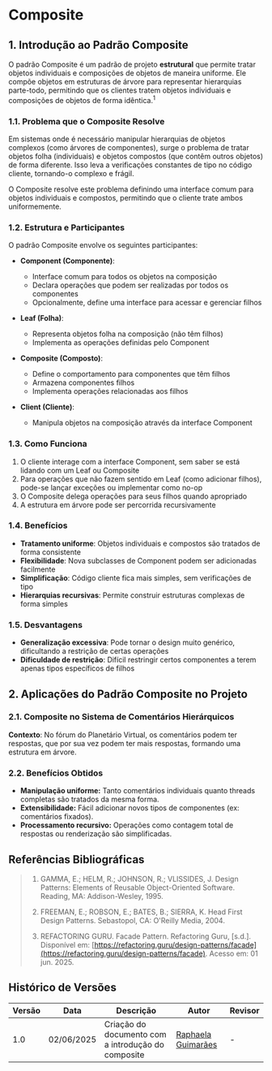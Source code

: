 
# Composite

## 1. Introdução ao Padrão Composite

O padrão Composite é um padrão de projeto **estrutural** que permite tratar objetos individuais e composições de objetos de maneira uniforme. Ele compõe objetos em estruturas de árvore para representar hierarquias parte-todo, permitindo que os clientes tratem objetos individuais e composições de objetos de forma idêntica.<sup>1</sup>

### 1.1. Problema que o Composite Resolve

Em sistemas onde é necessário manipular hierarquias de objetos complexos (como árvores de componentes), surge o problema de tratar objetos folha (individuais) e objetos compostos (que contêm outros objetos) de forma diferente. Isso leva a verificações constantes de tipo no código cliente, tornando-o complexo e frágil.

O Composite resolve este problema definindo uma interface comum para objetos individuais e compostos, permitindo que o cliente trate ambos uniformemente.

### 1.2. Estrutura e Participantes

O padrão Composite envolve os seguintes participantes:

* **Component (Componente)**:
  - Interface comum para todos os objetos na composição
  - Declara operações que podem ser realizadas por todos os componentes
  - Opcionalmente, define uma interface para acessar e gerenciar filhos

* **Leaf (Folha)**:
  - Representa objetos folha na composição (não têm filhos)
  - Implementa as operações definidas pelo Component

* **Composite (Composto)**:
  - Define o comportamento para componentes que têm filhos
  - Armazena componentes filhos
  - Implementa operações relacionadas aos filhos

* **Client (Cliente)**:
  - Manipula objetos na composição através da interface Component

### 1.3. Como Funciona

1. O cliente interage com a interface Component, sem saber se está lidando com um Leaf ou Composite
2. Para operações que não fazem sentido em Leaf (como adicionar filhos), pode-se lançar exceções ou implementar como no-op
3. O Composite delega operações para seus filhos quando apropriado
4. A estrutura em árvore pode ser percorrida recursivamente

### 1.4. Benefícios

- **Tratamento uniforme**: Objetos individuais e compostos são tratados de forma consistente
- **Flexibilidade**: Nova subclasses de Component podem ser adicionadas facilmente
- **Simplificação**: Código cliente fica mais simples, sem verificações de tipo
- **Hierarquias recursivas**: Permite construir estruturas complexas de forma simples

### 1.5. Desvantagens

- **Generalização excessiva**: Pode tornar o design muito genérico, dificultando a restrição de certas operações
- **Dificuldade de restrição**: Difícil restringir certos componentes a terem apenas tipos específicos de filhos

## 2. Aplicações do Padrão Composite no Projeto

### 2.1. Composite no Sistema de Comentários Hierárquicos

**Contexto**: No fórum do Planetário Virtual, os comentários podem ter respostas, que por sua vez podem ter mais respostas, formando uma estrutura em árvore.


### 2.2. Benefícios Obtidos

- **Manipulação uniforme:** Tanto comentários individuais quanto threads completas são tratados da mesma forma.
- **Extensibilidade:** Fácil adicionar novos tipos de componentes (ex: comentários fixados).
- **Processamento recursivo:** Operações como contagem total de respostas ou renderização são simplificadas.

## Referências Bibliográficas

> 1. GAMMA, E.; HELM, R.; JOHNSON, R.; VLISSIDES, J. Design Patterns: Elements of Reusable Object-Oriented Software. Reading, MA: Addison-Wesley, 1995.
>
> 2. FREEMAN, E.; ROBSON, E.; BATES, B.; SIERRA, K. Head First Design Patterns. Sebastopol, CA: O'Reilly Media, 2004.
>
> 3. REFACTORING GURU. Facade Pattern. Refactoring Guru, [s.d.]. Disponível em: [https://refactoring.guru/design-patterns/facade](https://refactoring.guru/design-patterns/facade). Acesso em: 01 jun. 2025.


## Histórico de Versões

| Versão | Data       | Descrição                                      | Autor               | Revisor            |
|--------|------------|------------------------------------------------|---------------------|--------------------|
| 1.0    | 02/06/2025 | Criação do documento com a introdução do composite | [Raphaela Guimarães](https://github.com/raphaiela)  | -         | 
